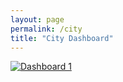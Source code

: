```yaml
---
layout: page
permalink: /city
title: "City Dashboard"
---
```


<head>
    <title>My GitHub Pages Site</title>
    <!-- <link href="https://cdn.jsdelivr.net/npm/bootstrap@5.2.2/dist/css/bootstrap.min.css" rel="stylesheet" integrity="sha384-Zenh87qX5JnK2Jl0vWa8Ck2rdkQ2Bzep5IDxbcnCeuOxjzrPF/et3URy9Bv1WTRi" crossorigin="anonymous"> -->
  
</head>
<body>
  <div class='tableauPlaceholder' id='viz1670294174735' style='position: relative'>
   <noscript><a href='#'><img alt='Dashboard 1 ' src='https:&#47;&#47;public.tableau.com&#47;static&#47;images&#47;Re&#47;RealEstate_byCity_11222022&#47;Dashboard1&#47;1_rss.png' style='border: none' /></a></noscript>
   <object class='tableauViz'  style='display:none;'>
      <param name='host_url' value='https%3A%2F%2Fpublic.tableau.com%2F' />
      <param name='embed_code_version' value='3' />
      <param name='site_root' value='' />
      <param name='name' value='RealEstate_byCity_11222022&#47;Dashboard1' />
      <param name='tabs' value='no' />
      <param name='toolbar' value='yes' />
      <param name='static_image' value='https:&#47;&#47;public.tableau.com&#47;static&#47;images&#47;Re&#47;RealEstate_byCity_11222022&#47;Dashboard1&#47;1.png' />
      <param name='animate_transition' value='yes' />
      <param name='display_static_image' value='yes' />
      <param name='display_spinner' value='yes' />
      <param name='display_overlay' value='yes' />
      <param name='display_count' value='yes' />
      <param name='language' value='en-US' />
   </object>
</div>
  
<script type='text/javascript'>                    
  var divElement = document.getElementById('viz1670294174735');
  var vizElement = divElement.getElementsByTagName('object')[0];
  if ( divElement.offsetWidth > 800 ) { vizElement.style.width='1500px';vizElement.style.height='2527px';} 
  else if ( divElement.offsetWidth > 500 ) { vizElement.style.width='1500px';vizElement.style.height='2527px';} 
  else { vizElement.style.width='100%';vizElement.style.height='2227px';}
  var scriptElement = document.createElement('script');                    
  scriptElement.src = 'https://public.tableau.com/javascripts/api/viz_v1.js';                    
  vizElement.parentNode.insertBefore(scriptElement, vizElement);                
  </script>

</body>

